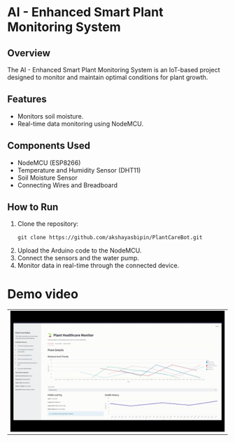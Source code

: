 <!DOCTYPE html>
<html lang="en">
<head>
    <meta charset="UTF-8">
    <meta name="viewport" content="width=device-width, initial-scale=1.0">
<!--     <title>Smart Plant Monitoring System</title> -->
</head>
<body>
<h1>AI - Enhanced Smart Plant Monitoring System</h1>

<h2>Overview</h2>
<p>The AI - Enhanced Smart Plant Monitoring System is an IoT-based project designed to monitor and maintain optimal conditions for plant growth.</p>

<h2>Features</h2>
<ul>
    <li>Monitors soil moisture.</li>
    <li>Real-time data monitoring using NodeMCU.</li>
</ul>

<h2>Components Used</h2>
<ul>
    <li>NodeMCU (ESP8266)</li>
    <li>Temperature and Humidity Sensor (DHT11)</li>
    <li>Soil Moisture Sensor</li>
    <li>Connecting Wires and Breadboard</li>
</ul>

<h2>How to Run</h2>
<ol>
    <li>Clone the repository:</li>
    <pre><code>git clone https://github.com/akshayasbipin/PlantCareBot.git</code></pre>
    <li>Upload the Arduino code to the NodeMCU.</li>
    <li>Connect the sensors and the water pump. </li>
    <li>Monitor data in real-time through the connected device.</li>
</ol>
  <h1>Demo video</h1>
  <table>
              <tr>
                  <td><img src="final_draft_proj.gif" alt="final_draft_proj"></td>
              </tr>
          </table>

<!-- <h2>License</h2>
<p>This project is licensed under the MIT License.</p> -->
</body>
</html>
